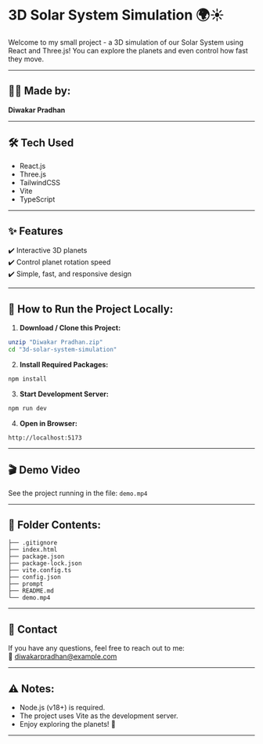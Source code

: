 
# 3D Solar System Simulation 🌍☀️

Welcome to my small project - a 3D simulation of our Solar System using React and Three.js! You can explore the planets and even control how fast they move.

---

## 👨‍💻 Made by:
**Diwakar Pradhan**

---

## 🛠️ Tech Used

- React.js
- Three.js
- TailwindCSS
- Vite
- TypeScript

---

## ✨ Features

✔️ Interactive 3D planets  
✔️ Control planet rotation speed  
✔️ Simple, fast, and responsive design  

---

## 🚀 How to Run the Project Locally:

1. **Download / Clone this Project:**

```bash
unzip "Diwakar Pradhan.zip"
cd "3d-solar-system-simulation"
```

2. **Install Required Packages:**

```bash
npm install
```

3. **Start Development Server:**

```bash
npm run dev
```

4. **Open in Browser:**

```
http://localhost:5173
```

---

## 🎬 Demo Video

See the project running in the file: `demo.mp4`

---

## 📁 Folder Contents:

```
├── .gitignore
├── index.html
├── package.json
├── package-lock.json
├── vite.config.ts
├── config.json
├── prompt
├── README.md
└── demo.mp4
```

---

## 🔗 Contact

If you have any questions, feel free to reach out to me:  
📧 diwakarpradhan@example.com  

---

## ⚠️ Notes:

- Node.js (v18+) is required.
- The project uses Vite as the development server.
- Enjoy exploring the planets! 🌌

---


